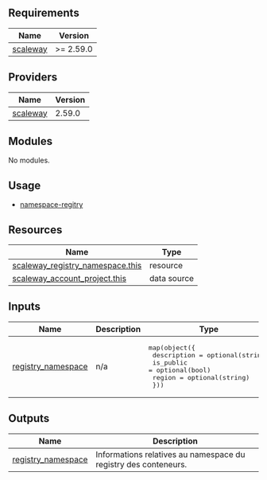 ## Requirements

| Name | Version |
|------|---------|
| <a name="requirement_scaleway"></a> [scaleway](#requirement\_scaleway) | >= 2.59.0 |

## Providers

| Name | Version |
|------|---------|
| <a name="provider_scaleway"></a> [scaleway](#provider\_scaleway) | 2.59.0 |

## Modules

No modules.

## Usage

- [namespace-regitry](examples/main.tf)

## Resources

| Name | Type |
|------|------|
| [scaleway_registry_namespace.this](https://registry.terraform.io/providers/scaleway/scaleway/latest/docs/resources/registry_namespace) | resource |
| [scaleway_account_project.this](https://registry.terraform.io/providers/scaleway/scaleway/latest/docs/data-sources/account_project) | data source |

## Inputs

| Name | Description | Type | Default | Required |
|------|-------------|------|---------|:--------:|
| <a name="input_registry_namespace"></a> [registry\_namespace](#input\_registry\_namespace) | n/a | <pre>map(object({<br/>    description = optional(string)<br/>    is_public   = optional(bool)<br/>    region      = optional(string)<br/>  }))</pre> | `{}` | no |

## Outputs

| Name | Description |
|------|-------------|
| <a name="output_registry_namespace"></a> [registry\_namespace](#output\_registry\_namespace) | Informations relatives au namespace du registry des conteneurs. |
